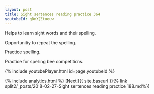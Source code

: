 ```yaml
---
layout: post
title: Sight sentences reading practice 364
youtubeId: gDnXQZtueuw
---
```

 
 
Helps to learn sight words and their spelling.

Opportunitiy to repeat the spelling. 

Practice spelling. 
 
Practice for spelling bee competitions. 
 
{% include youtubePlayer.html id=page.youtubeId %}
 
 
{% include analytics.html %} 
[Next]({{ site.baseurl }}{% link  split2/_posts/2018-02-27-Sight sentences reading practice 188.md%})
 
